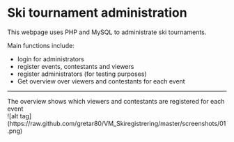 Ski tournament administration
================
This webpage uses PHP and MySQL to administrate ski tournaments.

Main functions include:
  - login for administrators
  - register events, contestants and viewers
  - register administrators (for testing purposes)
  - Get overview over viewers and contestants for each event

<hr>
The overview shows which viewers and contestants are registered for each event<br>
![alt tag](https://raw.github.com/gretar80/VM_Skiregistrering/master/screenshots/01.png)



